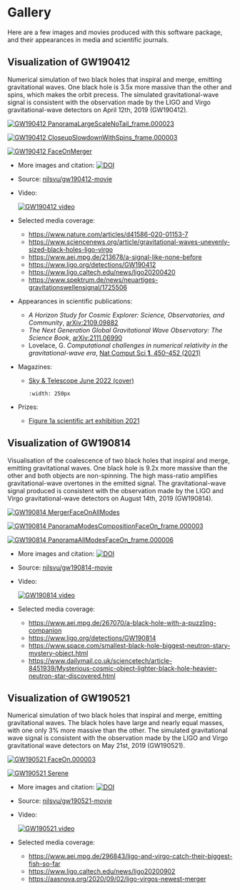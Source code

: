 # Gallery

Here are a few images and movies produced with this software package, and their
appearances in media and scientific journals.

## Visualization of GW190412

Numerical simulation of two black holes that inspiral and merge, emitting
gravitational waves. One black hole is 3.5x more massive than the other and
spins, which makes the orbit precess. The simulated gravitational-wave signal is
consistent with the observation made by the LIGO and Virgo gravitational-wave
detectors on April 12th, 2019 (GW190412).

[![GW190412 PanoramaLargeScaleNoTail_frame.000023](https://www.aei.mpg.de/229598/original-1587395660.png?t=eyJ3aWR0aCI6MTQwMCwib2JqX2lkIjoyMjk1OTh9--c43e32c8946e424f9950b4ca0f1df58b424e9884)](https://dcc.ligo.org/DocDB/0167/G2000575/005/PanoramaLargeScaleNoTail_frame.000023_watermarked.png)

[![GW190412 CloseupSlowdownWithSpins_frame.000003](https://www.aei.mpg.de/227024/original-1587395661.png?t=eyJ3aWR0aCI6MTQwMCwib2JqX2lkIjoyMjcwMjR9--2aad389c7518bc288cef2141587081206765751f)](https://dcc.ligo.org/DocDB/0167/G2000575/005/CloseupSlowdownWithSpins_frame.000003_watermarked.png)

[![GW190412 FaceOnMerger](https://www.aei.mpg.de/227073/original-1587395661.png?t=eyJ3aWR0aCI6MTQwMCwib2JqX2lkIjoyMjcwNzN9--45aa9ab2a4999dd95f6ee31c64e7ddc7d58a5d04)](https://dcc.ligo.org/public/0167/G2000575/005/FaceOnMerger_frame_watermarked.png)

- More images and citation: [![DOI](https://zenodo.org/badge/DOI/10.5281/zenodo.4980985.svg)](https://doi.org/10.5281/zenodo.4980985)
- Source: [nilsvu/gw190412-movie](https://github.com/nilsvu/gw190412-movie)
- Video:

  [![GW190412 video](http://img.youtube.com/vi/5AkT4bPk-00/0.jpg)](http://www.youtube.com/watch?v=5AkT4bPk-00)
- Selected media coverage:
  - <https://www.nature.com/articles/d41586-020-01153-7>
  - <https://www.sciencenews.org/article/gravitational-waves-unevenly-sized-black-holes-ligo-virgo>
  - <https://www.aei.mpg.de/213678/a-signal-like-none-before>
  - <https://www.ligo.org/detections/GW190412>
  - <https://www.ligo.caltech.edu/news/ligo20200420>
  - <https://www.spektrum.de/news/neuartiges-gravitationswellensignal/1725506>
- Appearances in scientific publications:
  - *A Horizon Study for Cosmic Explorer: Science, Observatories, and Community*, [arXiv:2109.09882](https://arxiv.org/abs/2109.09882)
  - *The Next Generation Global Gravitational Wave Observatory: The Science Book*, [arXiv:2111.06990](https://arxiv.org/abs/2111.06990)
  - Lovelace, G. *Computational challenges in numerical relativity in the gravitational-wave era*, [Nat Comput Sci **1**, 450–452 (2021)](https://doi.org/10.1038/s43588-021-00102-2)
- Magazines:
  - [Sky & Telescope June 2022 (cover)](https://shopatsky.com/products/sky-telescope-june-2022-magazine)

    ```{image} img/ST_cover_june2022.png
    :width: 250px
    ```
- Prizes:
  - [Figure 1a scientific art exhibition 2021](https://figure1a.org/exhibitions)

## Visualization of GW190814

Visualisation of the coalescence of two black holes that inspiral and merge,
emitting gravitational waves. One black hole is 9.2x more massive than the other
and both objects are non-spinning. The high mass-ratio amplifies
gravitational-wave overtones in the emitted signal. The gravitational-wave
signal produced is consistent with the observation made by the LIGO and Virgo
gravitational-wave detectors on August 14th, 2019 (GW190814).

[![GW190814 MergerFaceOnAllModes](https://www.aei.mpg.de/267651/original-1591184221.jpg?t=eyJ3aWR0aCI6MTQwMCwib2JqX2lkIjoyNjc2NTF9--a275507a540dc3fc91c6b82fcce09bdb86bf1f3c)](https://dcc.ligo.org/DocDB/0168/G2000730/003/MergerFaceOnAllModes_frame_watermarked.png)

[![GW190814 PanoramaModesCompositionFaceOn_frame.000003](https://www.aei.mpg.de/267979/original-1591184220.jpg?t=eyJ3aWR0aCI6MTQwMCwib2JqX2lkIjoyNjc5Nzl9--020fdd8d0e87b8963ec815628a00772e17101f50)](https://dcc.ligo.org/DocDB/0168/G2000730/003/PanoramaModesCompositionFaceOn_frame.000003_watermarked.png)

[![GW190814 PanoramaAllModesFaceOn_frame.000006](https://www.aei.mpg.de/267796/original-1591184221.jpg?t=eyJ3aWR0aCI6MTQwMCwib2JqX2lkIjoyNjc3OTZ9--69dbd93a412c6aa07f6949dfcad5a0545daff82b)](https://dcc.ligo.org/DocDB/0168/G2000730/003/PanoramaAllModesFaceOn_frame.000006_watermarked.png)

- More images and citation: [![DOI](https://zenodo.org/badge/DOI/10.5281/zenodo.4983095.svg)](https://doi.org/10.5281/zenodo.4983095)
- Source: [nilsvu/gw190814-movie](https://github.com/nilsvu/gw190814-movie)
- Video:

  [![GW190814 video](http://img.youtube.com/vi/p4xHz-If6kw/0.jpg)](http://www.youtube.com/watch?v=p4xHz-If6kw)

- Selected media coverage:
  - <https://www.aei.mpg.de/267070/a-black-hole-with-a-puzzling-companion>
  - <https://www.ligo.org/detections/GW190814>
  - <https://www.space.com/smallest-black-hole-biggest-neutron-stary-mystery-object.html>
  - <https://www.dailymail.co.uk/sciencetech/article-8451939/Mysterious-cosmic-object-lighter-black-hole-heavier-neutron-star-discovered.html>

## Visualization of GW190521

Numerical simulation of two black holes that inspiral and merge, emitting
gravitational waves. The black holes have large and nearly equal masses, with
one only 3% more massive than the other. The simulated gravitational wave signal
is consistent with the observation made by the LIGO and Virgo gravitational wave
detectors on May 21st, 2019 (GW190521).

[![GW190521 FaceOn.000003](https://www.aei.mpg.de/501587/original-1599048019.jpg?t=eyJ3aWR0aCI6MTQwMCwib2JqX2lkIjo1MDE1ODd9--8fbdb839eeafee785e0c9a32fdf13ba1dfec3cef)](https://dcc.ligo.org/public/0169/G2001282/001/FaceOn_frame.000003_watermarked.png)

[![GW190521 Serene](https://www.aei.mpg.de/501695/original-1599048019.jpg?t=eyJ3aWR0aCI6MTQwMCwib2JqX2lkIjo1MDE2OTV9--f9bb06569d1376477a9318d80930e8912c9568b1)](https://dcc.ligo.org/public/0169/G2001282/001/Serene_frame.000003_watermarked.png)

- More images and citation: [![DOI](https://zenodo.org/badge/DOI/10.5281/zenodo.4983191.svg)](https://doi.org/10.5281/zenodo.4983191)
- Source: [nilsvu/gw190521-movie](https://github.com/nilsvu/gw190521-movie)
- Video:

  [![GW190521 video](http://img.youtube.com/vi/zRmwtL6lvIM/0.jpg)](http://www.youtube.com/watch?v=zRmwtL6lvIM)

- Selected media coverage:
  - <https://www.aei.mpg.de/296843/ligo-and-virgo-catch-their-biggest-fish-so-far>
  - <https://www.ligo.caltech.edu/news/ligo20200902>
  - <https://aasnova.org/2020/09/02/ligo-virgos-newest-merger>
